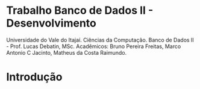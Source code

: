 # Trabalho Banco de Dados II - Desenvolvimento
  Universidade do Vale do Itajaí.
  Ciências da Computação.
  Banco de Dados II - Prof. Lucas Debatin, MSc.
  Acadêmicos: Bruno Pereira Freitas, Marco Antonio C Jacinto, Matheus da Costa Raimundo.

# Introdução

